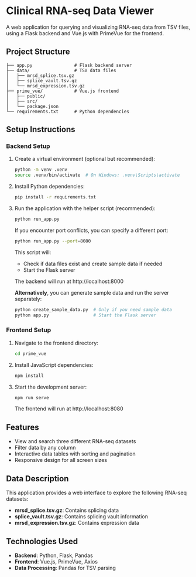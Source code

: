 # Clinical RNA-seq Data Viewer

A web application for querying and visualizing RNA-seq data from TSV files, using a Flask backend and Vue.js with PrimeVue for the frontend.

## Project Structure

```
├── app.py                # Flask backend server
├── data/                 # TSV data files
│   ├── mrsd_splice.tsv.gz
│   ├── splice_vault.tsv.gz
│   └── mrsd_expression.tsv.gz
├── prime_vue/            # Vue.js frontend
│   ├── public/
│   ├── src/
│   └── package.json
└── requirements.txt      # Python dependencies
```

## Setup Instructions

### Backend Setup

1. Create a virtual environment (optional but recommended):
   ```bash
   python -m venv .venv
   source .venv/bin/activate  # On Windows: .venv\Scripts\activate
   ```

2. Install Python dependencies:
   ```bash
   pip install -r requirements.txt
   ```

3. Run the application with the helper script (recommended):
   ```bash
   python run_app.py
   ```

   If you encounter port conflicts, you can specify a different port:
   ```bash
   python run_app.py --port=8080
   ```
   This script will:
   - Check if data files exist and create sample data if needed
   - Start the Flask server

   The backend will run at http://localhost:8000

   **Alternatively**, you can generate sample data and run the server separately:
   ```bash
   python create_sample_data.py  # Only if you need sample data
   python app.py                 # Start the Flask server
   ```

### Frontend Setup

1. Navigate to the frontend directory:
   ```bash
   cd prime_vue
   ```

2. Install JavaScript dependencies:
   ```bash
   npm install
   ```

3. Start the development server:
   ```bash
   npm run serve
   ```
   The frontend will run at http://localhost:8080

## Features

- View and search three different RNA-seq datasets
- Filter data by any column
- Interactive data tables with sorting and pagination
- Responsive design for all screen sizes

## Data Description

This application provides a web interface to explore the following RNA-seq datasets:

- **mrsd_splice.tsv.gz**: Contains splicing data
- **splice_vault.tsv.gz**: Contains splicing vault information
- **mrsd_expression.tsv.gz**: Contains expression data

## Technologies Used

- **Backend**: Python, Flask, Pandas
- **Frontend**: Vue.js, PrimeVue, Axios
- **Data Processing**: Pandas for TSV parsing
